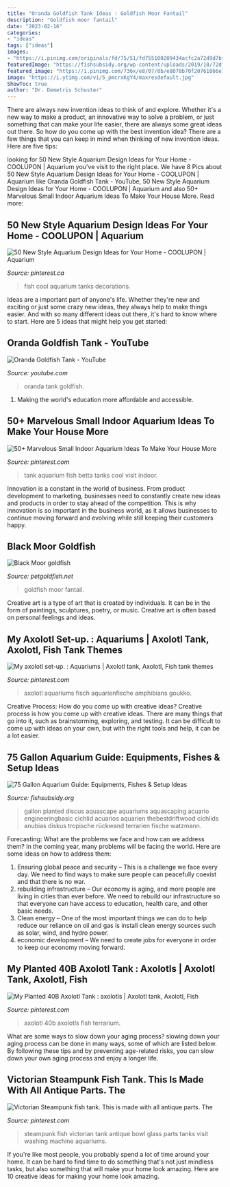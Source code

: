 ```yaml
---
title: "Oranda Goldfish Tank Ideas : Goldfish Moor Fantail"
description: "Goldfish moor fantail"
date: "2023-02-16"
categories:
- "ideas"
tags: ["ideas"]
images:
- "https://i.pinimg.com/originals/fd/75/51/fd755100209434acfc2a72d9d7bf13a0.jpg"
featuredImage: "https://fishsubsidy.org/wp-content/uploads/2019/10/72df44a317040c9f7c325c4bd1b0682a.jpg"
featured_image: "https://i.pinimg.com/736x/e8/07/0b/e8070b70f20761066e7c308591a9e9b9.jpg"
image: "https://i.ytimg.com/vi/5_pmcrxKgY4/maxresdefault.jpg"
ShowToc: true
author: "Dr. Demetris Schuster"
---
```



There are always new invention ideas to think of and explore. Whether it's a new way to make a product, an innovative way to solve a problem, or just something that can make your life easier, there are always some great ideas out there. So how do you come up with the best invention idea? There are a few things that you can keep in mind when thinking of new invention ideas. Here are five tips: 

	

		
looking for 50 New Style Aquarium Design Ideas for Your Home - COOLUPON | Aquarium you've visit to the right place. We have 8 Pics about 50 New Style Aquarium Design Ideas for Your Home - COOLUPON | Aquarium like Oranda Goldfish Tank - YouTube, 50 New Style Aquarium Design Ideas for Your Home - COOLUPON | Aquarium and also 50+ Marvelous Small Indoor Aquarium Ideas To Make Your House More. Read more:
		
    
## 50 New Style Aquarium Design Ideas For Your Home - COOLUPON | Aquarium

<img loading=lazy src="https://i.pinimg.com/736x/c5/1e/3c/c51e3c7d226706da3041538e5ee7cf86.jpg" onerror="this.onerror=null;this.src='https://tse2.mm.bing.net/th?id=OIP.YkP6DpNORE8vySu2Yx5PAQHaMO&amp;pid=15.1';" alt="50 New Style Aquarium Design Ideas for Your Home - COOLUPON | Aquarium">

_Source: pinterest.ca_

>fish cool aquarium tanks decorations. 

	

Ideas are a important part of anyone's life. Whether they're new and exciting or just some crazy new ideas, they always help to make things easier. And with so many different ideas out there, it's hard to know where to start. Here are 5 ideas that might help you get started: 

    
## Oranda Goldfish Tank - YouTube

<img loading=lazy src="https://i.ytimg.com/vi/5_pmcrxKgY4/maxresdefault.jpg" onerror="this.onerror=null;this.src='https://tse3.mm.bing.net/th?id=OIP.Apc5ap2jVcMXGVol5CkvkAHaEK&amp;pid=15.1';" alt="Oranda Goldfish Tank - YouTube">

_Source: youtube.com_

>oranda tank goldfish. 

	

1. Making the world's education more affordable and accessible. 

    
## 50+ Marvelous Small Indoor Aquarium Ideas To Make Your House More

<img loading=lazy src="https://i.pinimg.com/736x/ee/a5/c4/eea5c4ed613c7e7482f836511e1edf41.jpg" onerror="this.onerror=null;this.src='https://tse4.mm.bing.net/th?id=OIP.npn6_i8udH4hFHEbwNpDHQHaJ6&amp;pid=15.1';" alt="50+ Marvelous Small Indoor Aquarium Ideas To Make Your House More">

_Source: pinterest.com_

>tank aquarium fish betta tanks cool visit indoor. 

	

Innovation is a constant in the world of business. From product development to marketing, businesses need to constantly create new ideas and products in order to stay ahead of the competition. This is why innovation is so important in the business world, as it allows businesses to continue moving forward and evolving while still keeping their customers happy.

    
## Black Moor Goldfish

<img loading=lazy src="https://www.petgoldfish.net/file/blackmoor-fantail-goldfish.jpg" onerror="this.onerror=null;this.src='https://tse3.mm.bing.net/th?id=OIP.isCWFLJuDb_66RRrI3KQowHaEo&amp;pid=15.1';" alt="Black Moor goldfish">

_Source: petgoldfish.net_

>goldfish moor fantail. 

	

Creative art is a type of art that is created by individuals. It can be in the form of paintings, sculptures, poetry, or music. Creative art is often based on personal feelings and ideas.

    
## My Axolotl Set-up. : Aquariums | Axolotl Tank, Axolotl, Fish Tank Themes

<img loading=lazy src="https://i.pinimg.com/736x/f3/aa/57/f3aa573c8eb34de42ad834ec2567e27a.jpg" onerror="this.onerror=null;this.src='https://tse2.mm.bing.net/th?id=OIP.1jW6ii3PqPSCjq3JTndj5QHaFj&amp;pid=15.1';" alt="My axolotl set-up. : Aquariums | Axolotl tank, Axolotl, Fish tank themes">

_Source: pinterest.com_

>axolotl aquariums fisch aquarienfische amphibians goukko. 

	

Creative Process: How do you come up with creative ideas?
Creative process is how you come up with creative ideas. There are many things that go into it, such as brainstorming, exploring, and testing. It can be difficult to come up with ideas on your own, but with the right tools and help, it can be a lot easier.

    
## 75 Gallon Aquarium Guide: Equipments, Fishes &amp; Setup Ideas

<img loading=lazy src="https://fishsubsidy.org/wp-content/uploads/2019/10/72df44a317040c9f7c325c4bd1b0682a.jpg" onerror="this.onerror=null;this.src='https://tse2.mm.bing.net/th?id=OIP.sM_lh_QJRMD1cMSLYzx6QAHaE8&amp;pid=15.1';" alt="75 Gallon Aquarium Guide: Equipments, Fishes &amp; Setup Ideas">

_Source: fishsubsidy.org_

>gallon planted discus aquascape aquariums aquascaping acuario engineeringbasic cichlid acuarios aquarien thebestdriftwood cichlids anubias diskus tropische rückwand terrarien fische watzmann. 

	

Forecasting: What are the problems we face and how can we address them?
In the coming year, many problems will be facing the world. Here are some ideas on how to address them: 
1. Ensuring global peace and security – This is a challenge we face every day. We need to find ways to make sure people can peacefully coexist and that there is no war. 
2. rebuilding infrastructure – Our economy is aging, and more people are living in cities than ever before. We need to rebuild our infrastructure so that everyone can have access to education, health care, and other basic needs. 
3. Clean energy – One of the most important things we can do to help reduce our reliance on oil and gas is install clean energy sources such as solar, wind, and hydro power. 
4. economic development – We need to create jobs for everyone in order to keep our economy moving forward.

    
## My Planted 40B Axolotl Tank : Axolotls | Axolotl Tank, Axolotl, Fish

<img loading=lazy src="https://i.pinimg.com/736x/e8/07/0b/e8070b70f20761066e7c308591a9e9b9.jpg" onerror="this.onerror=null;this.src='https://tse4.mm.bing.net/th?id=OIP.r-6g41oJEyBGxIYp13xZlQHaFj&amp;pid=15.1';" alt="My Planted 40B Axolotl Tank : axolotls | Axolotl tank, Axolotl, Fish">

_Source: pinterest.com_

>axolotl 40b axolotls fish terrarium. 

	

What are some ways to slow down your aging process?
slowing down your aging process can be done in many ways, some of which are listed below. By following these tips and by preventing age-related risks, you can slow down your own aging process and enjoy a longer life.

    
## Victorian Steampunk Fish Tank. This Is Made With All Antique Parts. The

<img loading=lazy src="https://i.pinimg.com/originals/fd/75/51/fd755100209434acfc2a72d9d7bf13a0.jpg" onerror="this.onerror=null;this.src='https://tse2.mm.bing.net/th?id=OIP.v2EAkVS9XzQamWs9Ad6RugHaNd&amp;pid=15.1';" alt="Victorian Steampunk fish tank. This is made with all antique parts. The">

_Source: pinterest.com_

>steampunk fish victorian tank antique bowl glass parts tanks visit washing machine aquariums. 

	

If you're like most people, you probably spend a lot of time around your home. It can be hard to find time to do something that's not just mindless tasks, but also something that will make your home look amazing. Here are 10 creative ideas for making your home look amazing.

